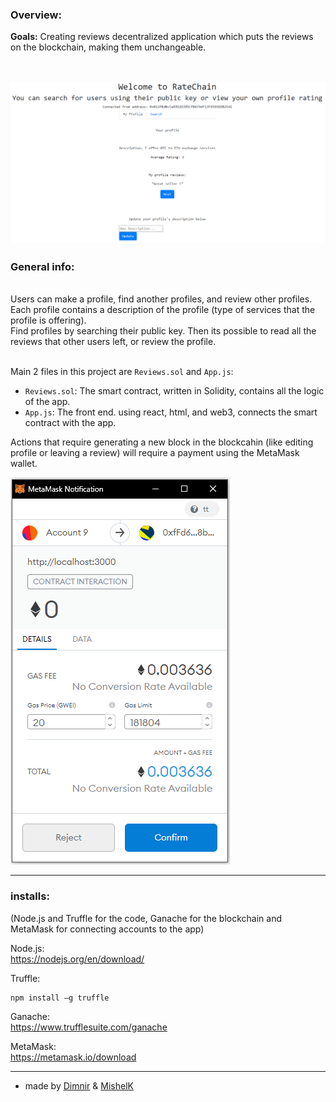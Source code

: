 ### Overview:

__Goals:__ Creating reviews decentralized application which puts the reviews on the blockchain, making them unchangeable.  <br />
<br />

![front_page](/imgs/front_pg.png) <br />
---
### General info: <br />

<br />
Users can make a profile, find another profiles, and review other profiles. <br />
Each profile contains a description of the profile (type of services that the profile is offering). <br />
Find profiles by searching their public key. Then its possible to read all the reviews that other users left, or review the profile. <br />
<br />
 
Main 2 files in this project are `Reviews.sol` and `App.js`:   <br />
- `Reviews.sol`: The smart contract, written in Solidity, contains all the logic of the app. <br />
- `App.js`: The front end. using react, html, and web3, connects the smart contract with the app. <br />


Actions that require generating a new block in the blockcahin (like editing profile or leaving a review) will require a payment using the MetaMask wallet.

![metamask](/imgs/metamask.PNG) <br />

---
### installs: 
(Node.js and Truffle for the code, Ganache for the blockchain and MetaMask for connecting accounts to the app)

Node.js: <br />
https://nodejs.org/en/download/ <br />

Truffle:

```
npm install –g truffle
```

Ganache: <br />
https://www.trufflesuite.com/ganache <br />

MetaMask: <br />
https://metamask.io/download <br />

---

- made by [Dimnir](https://github.com/Dimnir) &  [MishelK](https://github.com/MishelK) <br />

